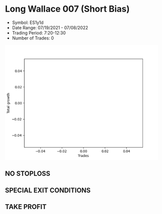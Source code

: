 # Long Wallace 007 (Short Bias)
- Symbol: ES1y1d
- Date Range: 07/19/2021 - 07/08/2022
- Trading Period: 7:20-12:30
- Number of Trades: 0

![Plot](LongWallace007ES1y1d(ShortBias).png)
## NO STOPLOSS









## SPECIAL EXIT CONDITIONS 


## TAKE PROFIT









